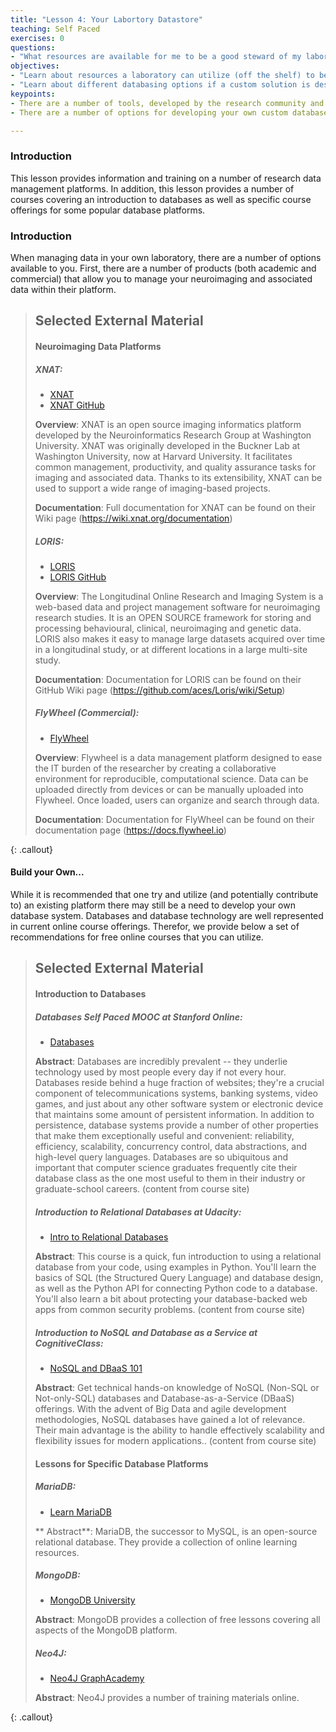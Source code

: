 ```yaml
---
title: "Lesson 4: Your Labortory Datastore"
teaching: Self Paced
exercises: 0
questions:
- "What resources are available for me to be a good steward of my laboratory's data"
objectives:
- "Learn about resources a laboratory can utilize (off the shelf) to be a good steward of their data"
- "Learn about different databasing options if a custom solution is desired"
keypoints:
- There are a number of tools, developed by the research community and also by companies, to assist in stewardship of laboratory data.
- There are a number of options for developing your own custom database solution.

---
```


### Introduction

This lesson provides information and training on a number of research data management platforms.  In addition, this lesson provides a number of courses covering an introduction to databases as well as specific course offerings for some popular database platforms.

### Introduction

When managing data in your own laboratory, there are a number of options available to you.  First, there are a number of products (both academic and commercial) that allow you to manage your neuroimaging and associated data within their platform.

> ## Selected External Material
> #### Neuroimaging Data Platforms
> ##### XNAT:
>
>   - [XNAT](https://www.xnat.org)
>   - [XNAT GitHub](https://github.com/NrgXnat)
>
> **Overview**: XNAT is an open source imaging informatics platform developed by the Neuroinformatics Research Group at Washington University. XNAT was originally developed in the Buckner Lab at Washington University, now at Harvard University. It facilitates common management, productivity, and quality assurance tasks for imaging and associated data. Thanks to its extensibility, XNAT can be used to support a wide range of imaging-based projects.
>
> **Documentation**: Full documentation for XNAT can be found on their Wiki page (https://wiki.xnat.org/documentation)
>
> ##### LORIS:
>
>  - [LORIS](http://www.loris.ca)
>  - [LORIS GitHub](https://github.com/aces/Loris)
>
> **Overview**: The Longitudinal Online Research and Imaging System is a web-based data and project management software for neuroimaging research studies. It is an OPEN SOURCE framework for storing and processing behavioural, clinical, neuroimaging and genetic data. LORIS also makes it easy to manage large datasets acquired over time in a longitudinal study, or at different locations in a large multi-site study.
>
> **Documentation**: Documentation for LORIS can be found on their GitHub Wiki page (https://github.com/aces/Loris/wiki/Setup)
>
> ##### FlyWheel (Commercial):
>
>  - [FlyWheel](https://flywheel.io)
>
> **Overview**: Flywheel is a data management platform designed to ease the IT burden of the researcher by creating a collaborative environment for reproducible, computational science. Data can be uploaded directly from devices or can be manually uploaded into Flywheel. Once loaded, users can organize and search through data.
>
> **Documentation**: Documentation for FlyWheel can be found on their documentation page (https://docs.flywheel.io)
>
{: .callout}

#### Build your Own...

While it is recommended that one try and utilize (and potentially contribute to) an existing platform there may still be a need to develop your own database system.  Databases and database technology are well represented in current online course offerings.  Therefor, we provide below a set of recommendations for free online courses that you can utilize.

> ## Selected External Material
> #### Introduction to Databases
> ##### Databases Self Paced MOOC at Stanford Online:
>
>   - [Databases](http://online.stanford.edu/course/databases-self-paced)
>
> **Abstract**: Databases are incredibly prevalent -- they underlie technology used by most people every day if not every hour. Databases reside behind a huge fraction of websites; they're a crucial component of telecommunications systems, banking systems, video games, and just about any other software system or electronic device that maintains some amount of persistent information. In addition to persistence, database systems provide a number of other properties that make them exceptionally useful and convenient: reliability, efficiency, scalability, concurrency control, data abstractions, and high-level query languages. Databases are so ubiquitous and important that computer science graduates frequently cite their database class as the one most useful to them in their industry or graduate-school careers. (content from course site)
>
> ##### Introduction to Relational Databases at Udacity:
>
>   - [Intro to Relational Databases](https://www.udacity.com/course/intro-to-relational-databases--ud197)
>
> **Abstract**: This course is a quick, fun introduction to using a relational database from your code, using examples in Python. You'll learn the basics of SQL (the Structured Query Language) and database design, as well as the Python API for connecting Python code to a database. You'll also learn a bit about protecting your database-backed web apps from common security problems. (content from course site)
>
> ##### Introduction to NoSQL and Database as a Service at CognitiveClass:
>
>   - [NoSQL and DBaaS 101](https://cognitiveclass.ai/courses/introduction-nosql-dbaas/)
>
> **Abstract**: Get technical hands-on knowledge of NoSQL (Non-SQL or Not-only-SQL) databases and Database-as-a-Service (DBaaS) offerings. With the advent of Big Data and agile development methodologies, NoSQL  databases have gained a lot of relevance. Their main advantage is the ability to handle effectively scalability and flexibility issues for modern applications.. (content from course site)
>
> #### Lessons for Specific Database Platforms
> ##### MariaDB:
>
>   - [Learn MariaDB](https://mariadb.org/learn/)
>
> ** Abstract**: MariaDB, the successor to MySQL, is an open-source relational database.  They provide a collection of online learning resources.
>
> ##### MongoDB:
>
>   - [MongoDB University](https://university.mongodb.com)
>
> **Abstract**: MongoDB provides a collection of free lessons covering all aspects of the MongoDB platform.
>
> ##### Neo4J:
>
>   - [Neo4J GraphAcademy](https://neo4j.com/graphacademy/online-training/)
>
> **Abstract**: Neo4J provides a number of training materials online.
>
{: .callout}
